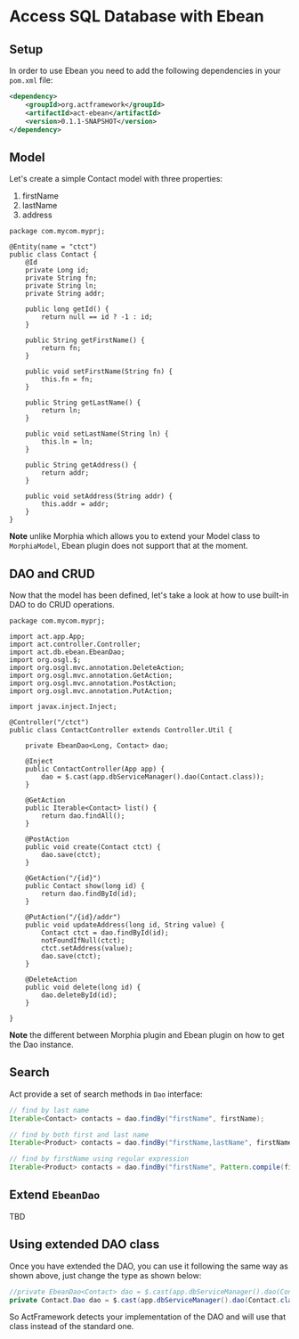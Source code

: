 # Access SQL Database with Ebean

## Setup

In order to use Ebean you need to add the following dependencies in your `pom.xml` file:

```xml
<dependency>
    <groupId>org.actframework</groupId>
    <artifactId>act-ebean</artifactId>
    <version>0.1.1-SNAPSHOT</version>
</dependency>
```

## Model

Let's create a simple Contact model with three properties:

1. firstName
1. lastName
1. address

```
package com.mycom.myprj;

@Entity(name = "ctct")
public class Contact {
    @Id
    private Long id;
    private String fn;
    private String ln;
    private String addr;

    public long getId() {
        return null == id ? -1 : id;
    }

    public String getFirstName() {
        return fn;
    }

    public void setFirstName(String fn) {
        this.fn = fn;
    }

    public String getLastName() {
        return ln;
    }

    public void setLastName(String ln) {
        this.ln = ln;
    }

    public String getAddress() {
        return addr;
    }

    public void setAddress(String addr) {
        this.addr = addr;
    }
}
```

**Note** unlike Morphia which allows you to extend your Model class to `MorphiaModel`, Ebean plugin does not support that at the moment.

## DAO and CRUD

Now that the model has been defined, let's take a look at how to use built-in DAO to do CRUD operations.

```
package com.mycom.myprj;

import act.app.App;
import act.controller.Controller;
import act.db.ebean.EbeanDao;
import org.osgl.$;
import org.osgl.mvc.annotation.DeleteAction;
import org.osgl.mvc.annotation.GetAction;
import org.osgl.mvc.annotation.PostAction;
import org.osgl.mvc.annotation.PutAction;

import javax.inject.Inject;

@Controller("/ctct")
public class ContactController extends Controller.Util {
    
    private EbeanDao<Long, Contact> dao;

    @Inject
    public ContactController(App app) {
        dao = $.cast(app.dbServiceManager().dao(Contact.class));
    }

    @GetAction
    public Iterable<Contact> list() {
        return dao.findAll();
    }

    @PostAction
    public void create(Contact ctct) {
        dao.save(ctct);
    }

    @GetAction("/{id}")
    public Contact show(long id) {
        return dao.findById(id);
    }

    @PutAction("/{id}/addr")
    public void updateAddress(long id, String value) {
        Contact ctct = dao.findById(id);
        notFoundIfNull(ctct);
        ctct.setAddress(value);
        dao.save(ctct);
    }

    @DeleteAction
    public void delete(long id) {
        dao.deleteById(id);
    }

}
```

**Note** the different between Morphia plugin and Ebean plugin on how to get the Dao instance.

## Search

Act provide a set of search methods in `Dao` interface:

```java
// find by last name
Iterable<Contact> contacts = dao.findBy("firstName", firstName);

// find by both first and last name
Iterable<Product> contacts = dao.findBy("firstName,lastName", firstName, lastName);

// find by firstName using regular expression
Iterable<Product> contacts = dao.findBy("firstName", Pattern.compile(firstName));
```

## Extend `EbeanDao`
TBD

## Using extended DAO class

Once you have extended the DAO, you can use it following the same way as shown above, just change the type as shown below:

```java
//private EbeanDao<Contact> dao = $.cast(app.dbServiceManager().dao(Contact.class));
private Contact.Dao dao = $.cast(app.dbServiceManager().dao(Contact.class));
```

So ActFramework detects your implementation of the DAO and will use that class instead of the standard one.